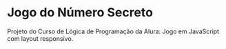 # Jogo do Número Secreto

Projeto do Curso de Lógica de Programação da Alura:
Jogo em JavaScript com layout responsivo.
